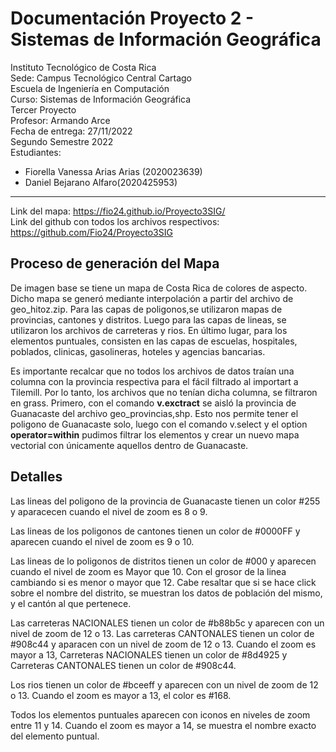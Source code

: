 # Documentación Proyecto 2 - Sistemas de Información Geográfica

Instituto Tecnológico de Costa Rica \
Sede: Campus Tecnológico Central Cartago \
Escuela de Ingeniería en Computación \
Curso: Sistemas de Información Geográfica \
Tercer Proyecto \
Profesor: Armando Arce \
Fecha de entrega: 27/11/2022 \
Segundo Semestre 2022 \
Estudiantes: 
- Fiorella Vanessa Arias Arias (2020023639)
- Daniel Bejarano Alfaro(2020425953) 


- - -

Link del mapa: https://fio24.github.io/Proyecto3SIG/ \
Link del github con todos los archivos respectivos: https://github.com/Fio24/Proyecto3SIG


## Proceso de generación del Mapa
De imagen base se tiene un mapa de Costa Rica de colores de aspecto. Dicho mapa se generó mediante interpolación a partir del archivo de geo_hitoz.zip. 
Para las capas de poligonos,se utilizaron mapas de provincias, cantones y distritos. Luego para las capas de lineas, se utilizaron los archivos de carreteras y rios. En último lugar, para los elementos puntuales, consisten en las capas de escuelas, hospitales, poblados, clinicas, gasolineras, hoteles y agencias bancarias. 

Es importante recalcar que no todos los archivos de datos traían una columna con la provincia respectiva para el fácil filtrado al importart a Tilemill. Por lo tanto, los archivos que no tenían dicha columna, se filtraron en grass. Primero, con el comando **v.exctract** se aisló la provincia de Guanacaste del archivo geo_provincias,shp. Esto nos permite tener el poligono de Guanacaste solo, luego con el comando v.select y el option **operator=within** pudimos filtrar los elementos y crear un nuevo mapa vectorial con únicamente aquellos dentro de Guanacaste.


## Detalles
Las lineas del poligono de la provincia de Guanacaste tienen un color #255 y aparacecen cuando el nivel de zoom es 8 o 9.

Las lineas de los poligonos de cantones tienen un color de  #0000FF y aparecen cuando el nivel de zoom es 9 o 10.

Las lineas de lo poligonos de distritos tienen un color de #000 y aparecen cuando el nivel de zoom es Mayor que 10. Con el grosor de la linea cambiando si es menor o mayor que 12.
Cabe resaltar que si se hace click sobre el nombre del distrito, se muestran los datos de población del mismo, y el cantón al que pertenece.

Las carreteras NACIONALES tienen un color de #b88b5c y aparecen con un nivel de zoom de 12 o 13.
Las carreteras CANTONALES tienen un color de #908c44 y aparacen con un nivel de zoom de 12 o 13.
Cuando el zoom es mayor a 13, Carreteras NACIONALES tienen un color de #8d4925 y Carreteras CANTONALES tienen un color de #908c44.

Los rios tienen un color de #bceeff y aparecen con un nivel de zoom de 12 o 13. Cuando el zoom es mayor a 13, el color es #168.

Todos los elementos puntuales aparecen con iconos en niveles de zoom entre 11 y 14.
Cuando el zoom es mayor a 14, se muestra el nombre exacto del elemento puntual.
